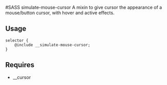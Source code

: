 #SASS simulate-mouse-cursor
A mixin to give cursor the appearance of a mouse/button cursor, with hover and active effects.
## Usage
```
selector {
    @include __simulate-mouse-cursor;
}
```
## Requires
* \_\_cursor

